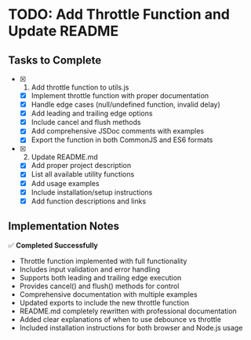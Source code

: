 # TODO: Add Throttle Function and Update README

## Tasks to Complete

- [x] 1. Add throttle function to utils.js
  - [x] Implement throttle function with proper documentation
  - [x] Handle edge cases (null/undefined function, invalid delay)
  - [x] Add leading and trailing edge options
  - [x] Include cancel and flush methods
  - [x] Add comprehensive JSDoc comments with examples
  - [x] Export the function in both CommonJS and ES6 formats

- [x] 2. Update README.md
  - [x] Add proper project description
  - [x] List all available utility functions
  - [x] Add usage examples
  - [x] Include installation/setup instructions
  - [x] Add function descriptions and links

## Implementation Notes

✅ **Completed Successfully**

- Throttle function implemented with full functionality
- Includes input validation and error handling
- Supports both leading and trailing edge execution
- Provides cancel() and flush() methods for control
- Comprehensive documentation with multiple examples
- Updated exports to include the new throttle function
- README.md completely rewritten with professional documentation
- Added clear explanations of when to use debounce vs throttle
- Included installation instructions for both browser and Node.js usage
